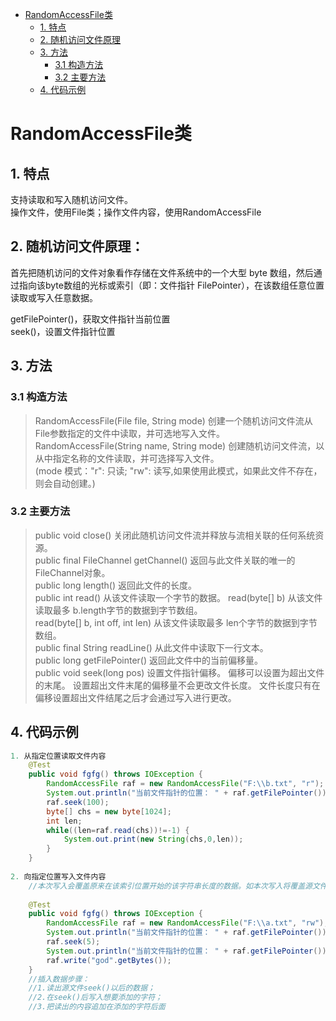 * [RandomAccessFile类](#randomaccessfile类)
    * [1. 特点](#1-特点)
    * [2. 随机访问文件原理](#2-随机访问文件原理)
    * [3. 方法](#3-方法)
        * [3.1 构造方法](#31-构造方法)
        * [3.2 主要方法](#32-主要方法)
    * [4. 代码示例](#4-代码示例)


# RandomAccessFile类

## 1. 特点
支持读取和写入随机访问文件。    
操作文件，使用File类；操作文件内容，使用RandomAccessFile

## 2. 随机访问文件原理：  
首先把随机访问的文件对象看作存储在文件系统中的一个大型 byte 数组，然后通过指向该byte数组的光标或索引（即：文件指针 FilePointer），在该数组任意位置读取或写入任意数据。 

getFilePointer()，获取文件指针当前位置  
seek()，设置文件指针位置

## 3. 方法
### 3.1 构造方法
> RandomAccessFile(File file, String mode) 
创建一个随机访问文件流从File参数指定的文件中读取，并可选地写入文件。    
RandomAccessFile(String name, String mode) 
创建随机访问文件流，以从中指定名称的文件读取，并可选择写入文件。    
(mode 模式："r": 只读;  "rw": 读写,如果使用此模式，如果此文件不存在，则会自动创建。)

### 3.2 主要方法
> public void close() 关闭此随机访问文件流并释放与流相关联的任何系统资源。   
public final FileChannel getChannel() 返回与此文件关联的唯一的FileChannel对象。    
public long length()
返回此文件的长度。     
public int read()
从该文件读取一个字节的数据。 
read(byte[] b) 从该文件读取最多 b.length字节的数据到字节数组。  
read(byte[] b, int off, int len) 从该文件读取最多 len个字节的数据到字节数组。     
public final String readLine()
从此文件中读取下一行文本。  
public long getFilePointer()
返回此文件中的当前偏移量。  
public void seek(long pos)
设置文件指针偏移。 偏移可以设置为超出文件的末尾。 设置超出文件末尾的偏移量不会更改文件长度。 文件长度只有在偏移设置超出文件结尾之后才会通过写入进行更改。

## 4. 代码示例
``` java
1. 从指定位置读取文件内容
    @Test
    public void fgfg() throws IOException {
        RandomAccessFile raf = new RandomAccessFile("F:\\b.txt", "r");
        System.out.println("当前文件指针的位置： " + raf.getFilePointer());
        raf.seek(100);
        byte[] chs = new byte[1024];
        int len;
        while((len=raf.read(chs))!=-1) {
            System.out.print(new String(chs,0,len));
        }
    }
    
2. 向指定位置写入文件内容
    //本次写入会覆盖原来在该索引位置开始的该字符串长度的数据。如本次写入将覆盖源文件[5-8]3个字节的数据。
    
    @Test
    public void fgfg() throws IOException {
        RandomAccessFile raf = new RandomAccessFile("F:\\a.txt", "rw");
        System.out.println("当前文件指针的位置： " + raf.getFilePointer());
        raf.seek(5);
        System.out.println("当前文件指针的位置： " + raf.getFilePointer());
        raf.write("god".getBytes());
    }
    //插入数据步骤：
    //1.读出源文件seek()以后的数据；
    //2.在seek()后写入想要添加的字符；
    //3.把读出的内容追加在添加的字符后面
```